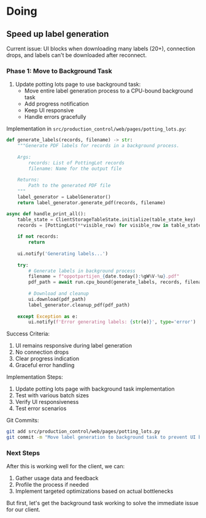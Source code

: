 # Doing

## Speed up label generation

Current issue: UI blocks when downloading many labels (20+), connection drops, and labels can't be downloaded after reconnect.

### Phase 1: Move to Background Task

1. Update potting lots page to use background task:
   - Move entire label generation process to a CPU-bound background task
   - Add progress notification
   - Keep UI responsive
   - Handle errors gracefully

Implementation in `src/production_control/web/pages/potting_lots.py`:

```python
def generate_labels(records, filename) -> str:
    """Generate PDF labels for records in a background process.
    
    Args:
        records: List of PottingLot records
        filename: Name for the output file
        
    Returns:
        Path to the generated PDF file
    """
    label_generator = LabelGenerator()
    return label_generator.generate_pdf(records, filename)

async def handle_print_all():
    table_state = ClientStorageTableState.initialize(table_state_key)
    records = [PottingLot(**visible_row) for visible_row in table_state.rows]
    
    if not records:
        return
        
    ui.notify('Generating labels...')
    
    try:
        # Generate labels in background process
        filename = f"oppotpartijen_{date.today():%gW%V-%u}.pdf"
        pdf_path = await run.cpu_bound(generate_labels, records, filename)
        
        # Download and cleanup
        ui.download(pdf_path)
        label_generator.cleanup_pdf(pdf_path)
        
    except Exception as e:
        ui.notify(f'Error generating labels: {str(e)}', type='error')
```

Success Criteria:
1. UI remains responsive during label generation
2. No connection drops
3. Clear progress indication
4. Graceful error handling

Implementation Steps:
1. Update potting lots page with background task implementation
2. Test with various batch sizes
3. Verify UI responsiveness
4. Test error scenarios

Git Commits:
```bash
git add src/production_control/web/pages/potting_lots.py
git commit -m "Move label generation to background task to prevent UI blocking"
```

### Next Steps

After this is working well for the client, we can:
1. Gather usage data and feedback
2. Profile the process if needed
3. Implement targeted optimizations based on actual bottlenecks

But first, let's get the background task working to solve the immediate issue for our client.
